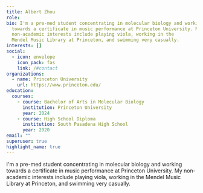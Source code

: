 ```yaml
---
title: Albert Zhou
role: 
bio: I'm a pre-med student concentrating in molecular biology and working
  towards a certificate in music performance at Princeton University. My
  non-academic interests include playing viola, working in the
  Mendel Music Library at Princeton, and swimming very casually.
interests: []
social:
  - icon: envelope
    icon_pack: fas
    link: /#contact
organizations:
  - name: Princeton University
    url: https://www.princeton.edu/
education:
  courses:
    - course: Bachelor of Arts in Molecular Biology
      institution: Princeton University
      year: 2024
    - course: High School Diploma
      institution: South Pasadena High School
      year: 2020
email: ""
superuser: true
highlight_name: true
---
```

I'm a pre-med student concentrating in molecular biology and working towards a certificate in music performance at Princeton University. My non-academic interests include playing viola, working in the Mendel Music Library at Princeton, and swimming very casually.
